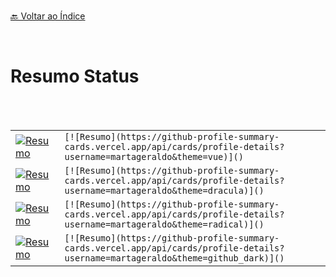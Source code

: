  
 
<br>[🔙 Voltar ao Índice](./README.md)<br>

</br> 

# Resumo Status

 <br>
 <br>
 
|||
 |---|---|
|[![Resumo](https://github-profile-summary-cards.vercel.app/api/cards/profile-details?username=martageraldo&theme=vue)]()|  ```[![Resumo](https://github-profile-summary-cards.vercel.app/api/cards/profile-details?username=martageraldo&theme=vue)]() ```|
| [![Resumo](https://github-profile-summary-cards.vercel.app/api/cards/profile-details?username=martageraldo&theme=dracula)]() |```[![Resumo](https://github-profile-summary-cards.vercel.app/api/cards/profile-details?username=martageraldo&theme=dracula)]() ```|
| [![Resumo](https://github-profile-summary-cards.vercel.app/api/cards/profile-details?username=martageraldo&theme=radical)]() | ```[![Resumo](https://github-profile-summary-cards.vercel.app/api/cards/profile-details?username=martageraldo&theme=radical)]() ```|
| [![Resumo](https://github-profile-summary-cards.vercel.app/api/cards/profile-details?username=martageraldo&theme=github_dark)]() | ```[![Resumo](https://github-profile-summary-cards.vercel.app/api/cards/profile-details?username=martageraldo&theme=github_dark)]() ```|




 
